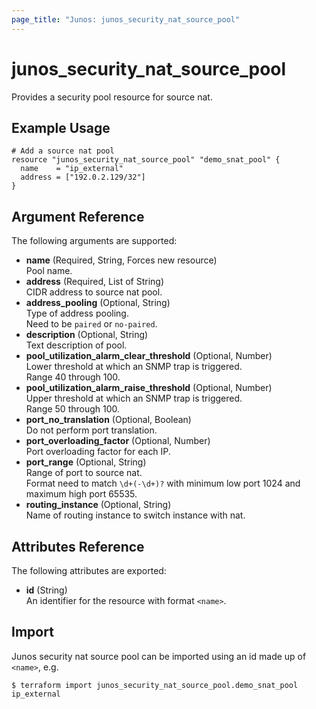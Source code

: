 ```yaml
---
page_title: "Junos: junos_security_nat_source_pool"
---
```


# junos_security_nat_source_pool

Provides a security pool resource for source nat.

## Example Usage

```hcl
# Add a source nat pool
resource "junos_security_nat_source_pool" "demo_snat_pool" {
  name    = "ip_external"
  address = ["192.0.2.129/32"]
}
```

## Argument Reference

The following arguments are supported:

- **name** (Required, String, Forces new resource)  
  Pool name.
- **address** (Required, List of String)  
  CIDR address to source nat pool.
- **address_pooling** (Optional, String)  
  Type of address pooling.  
  Need to be `paired` or `no-paired`.
- **description** (Optional, String)  
  Text description of pool.
- **pool_utilization_alarm_clear_threshold** (Optional, Number)  
  Lower threshold at which an SNMP trap is triggered.  
  Range 40 through 100.
- **pool_utilization_alarm_raise_threshold** (Optional, Number)  
  Upper threshold at which an SNMP trap is triggered.  
  Range 50 through 100.
- **port_no_translation** (Optional, Boolean)  
  Do not perform port translation.
- **port_overloading_factor** (Optional, Number)  
  Port overloading factor for each IP.
- **port_range** (Optional, String)  
  Range of port to source nat.  
  Format need to match `\d+(-\d+)?` with minimum low port 1024 and maximum high port 65535.
- **routing_instance** (Optional, String)  
  Name of routing instance to switch instance with nat.

## Attributes Reference

The following attributes are exported:

- **id** (String)  
  An identifier for the resource with format `<name>`.

## Import

Junos security nat source pool can be imported using an id made up of `<name>`, e.g.

```shell
$ terraform import junos_security_nat_source_pool.demo_snat_pool ip_external
```
